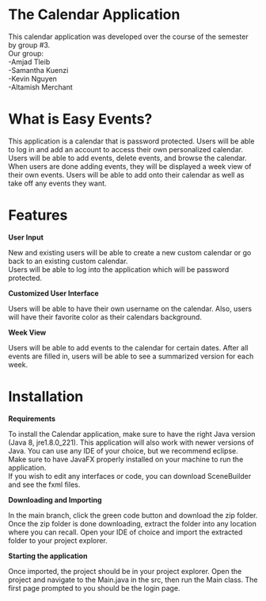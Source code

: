 # The Calendar Application

This calendar application was developed over the course of the semester by group #3.  
Our group:  
-Amjad Tleib  
-Samantha Kuenzi  
-Kevin Nguyen  
-Altamish Merchant  

# What is Easy Events?

This application is a calendar that is password protected. Users will be able to log in and add an account to access their own personalized calendar. Users will be able to add events, delete events, and browse the calendar. When users are done adding events, they will be displayed a week view of their own events. Users will be able to add onto their calendar as well as take off any events they want.  


# Features

**User Input**

New and existing users will be able to create a new custom calendar or go back to an existing custom calendar.  
Users will be able to log into the application which will be password protected.

**Customized User Interface**

Users will be able to have their own username on the calendar. Also, users will have their favorite color as their calendars background.

**Week View**

Users will be able to add events to the calendar for certain dates. After all events are filled in, users will be able to see a summarized version for each week.

# Installation

**Requirements**

To install the Calendar application, make sure to have the right Java version (Java 8, jre1.8.0_221). This application will also work with newer versions of Java. You can use any IDE of your choice, but we recommend eclipse. Make sure to have JavaFX properly installed on your machine to run the application.  
If you wish to edit any interfaces or code, you can download SceneBuilder and see the fxml files.  

**Downloading and Importing**  

In the main branch, click the green code button and download the zip folder. Once the zip folder is done downloading, extract the folder into any location where you can recall. Open your IDE of choice and import the extracted folder to your project explorer.  

**Starting the application**  

Once imported, the project should be in your project explorer. Open the project and navigate to the Main.java in the src, then run the Main class. The first page prompted to you should be the login page.





